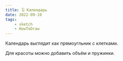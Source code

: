 ```yaml
---
title: 🗓 Календарь
date: 2022-09-10
tags:
    - sketch
    - HowToDraw
---
```


Календарь выглядит как прямоугльник с клетками.

Для красоты можно добавить объём и пружинки.
